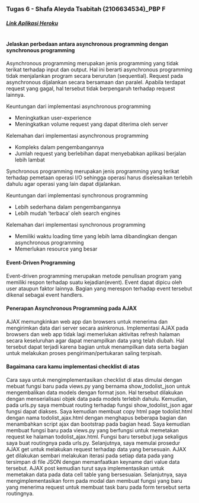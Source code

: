 ### Tugas 6 - Shafa Aleyda Tsabitah (2106634534)\_PBP F
##### [Link Aplikasi Heroku](http://tugaspbpshafa.herokuapp.com/todolist/todolist_ajax/)
#

#### Jelaskan perbedaan antara asynchronous programming dengan synchronous programming 

Asynchronous programming merupakan jenis programming yang tidak terikat terhadap input dan output. Hal ini berarti asynchronous programming tidak menjalankan program secara berurutan (sequential). Request pada asynchronous dijalankan secara bersamaan dan paralel. Apabila terdapat request yang gagal, hal tersebut tidak berpengaruh terhadap request lainnya. 

Keuntungan dari implementasi asynchronous programming 
- Meningkatkan user-experience
- Meningkatkan volume request yang dapat diterima oleh server 

Kelemahan dari implementasi asynchronous programming 
- Kompleks dalam pengembangannya
- Jumlah request yang berlebihan dapat menyebabkan aplikasi berjalan lebih lambat 

Synchronous programming merupakan jenis programming yang terikat terhadap pemetaan operasi I/O sehingga operasi harus diselesaikan terlebih dahulu agar operasi yang lain dapat dijalankan. 

Keuntungan dari implementasi synchronous programming 
- Lebih sederhana dalam pengembangannya 
- Lebih mudah ‘terbaca’ oleh search engines 

Kelemahan dari implementasi synchronous programming 
- Memiliki waktu loading time yang lebih lama dibandingkan dengan asynchronous programming 
- Memerlukan resource yang besar 

#### Event-Driven Programming 

Event-driven programming merupakan metode penulisan program yang memiliki respon terhadap suatu kejadian(event). Event dapat dipicu oleh user ataupun faktor lainnya. Bagian yang merespon terhadap event tersebut dikenal sebagai event handlers. 

#### Penerapan Asynchronous Programming pada AJAX

AJAX memungkinkan web app dan browsers untuk menerima dan mengirimkan data dari server secara asinkronus. Implementasi AJAX pada browsers dan web app tidak lagi memerlukan aktivitas refresh halaman secara keseluruhan agar dapat menampilkan data yang telah diubah. Hal tersebut dapat terjadi karena bagian untuk menampilkan data serta bagian untuk melakukan proses pengiriman/pertukaran saling terpisah.

#### Bagaimana cara kamu implementasi checklist di atas

Cara saya untuk mengimplementasikan checklist di atas dimulai dengan mebuat fungsi baru pada views.py yang bernama show_todolist_json untuk mengembalikan data models dengan format json. Hal tersebut dilakukan dengan menserialisasi objek data pada models terlebih dahulu. Kemudian, pada urls.py saya membuat routing terhadap fungsi show_todolist_json agar fungsi dapat diakses. Saya kemudian membuat copy html page todolist.html dengan nama todolist_ajax.html dengan menghapus beberapa bagian dan menambahkan script ajax dan bootstrap pada bagian head. Saya kemudian membuat fungsi baru pada views.py yang berfungsi untuk memetakan request ke halaman todolist_ajax.html. Fungsi baru tersebut juga sekaligus saya buat routingnya pada urls.py. Selanjutnya, saya memulai prosedur AJAX get untuk melakukan request terhadap data yang bersesuain. AJAX get dilakukan sembari melakukan iterasi pada setiap data pada yang tersimpan di file JSON dengan memanfaatkan keyname dari value data tersebut. AJAX post kemudian turut saya implementasikan untuk memetakan data pada data cell table yang bersesuaian. Selanjutnya, saya mengimplementasikan form pada modal dan membuat fungsi yang baru yang menerima request untuk membuat task baru pada form tersebut serta routingnya. 

